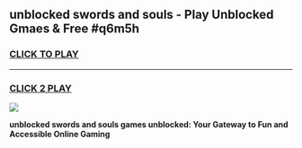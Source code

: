 
## unblocked swords and souls - Play Unblocked Gmaes & Free #q6m5h
<h3>
<a href="https://news.freeplayer.one?title=unblocked_swords_and_souls&ref=24F">CLICK TO PLAY</a></h3>
<hr>

<h3>
<a href="https://news.freeplayer.one?title=unblocked_swords_and_souls&ref=24F">CLICK 2 PLAY</a>
  
</h3>

<a href="https://news.freeplayer.one?title=unblocked_swords_and_souls&ref=24F/"><img src="https://clearcache.store/games.png"></a>


**unblocked swords and souls games unblocked: Your Gateway to Fun and Accessible Online Gaming**
